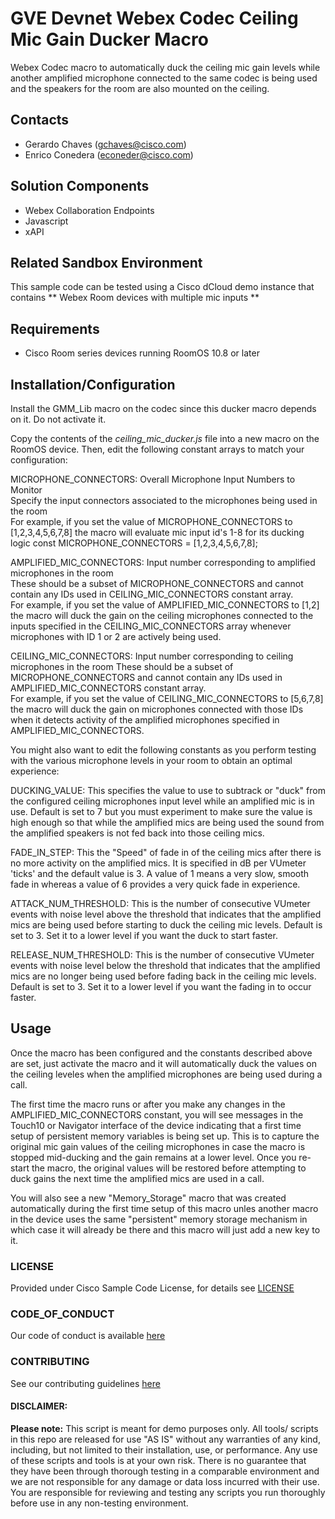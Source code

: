 # GVE Devnet Webex Codec Ceiling Mic Gain Ducker Macro
Webex Codec macro to automatically duck the ceiling mic gain levels while another amplified microphone connected to the same codec is being used and the speakers for the room are also mounted on the ceiling. 


## Contacts
* Gerardo Chaves (gchaves@cisco.com)
* Enrico Conedera (econeder@cisco.com)

## Solution Components
* Webex Collaboration Endpoints
*  Javascript
*  xAPI

## Related Sandbox Environment

This sample code can be tested using a Cisco dCloud demo instance that contains ** Webex Room devices with multiple mic inputs **

## Requirements
* Cisco Room series devices running RoomOS 10.8 or later

## Installation/Configuration

Install the GMM_Lib macro on the codec since this ducker macro depends on it. Do not activate it.  

Copy the contents of the *ceiling_mic_ducker.js* file into a new macro on the RoomOS device.
Then, edit the following constant arrays to match your configuration: 

MICROPHONE_CONNECTORS: Overall Microphone Input Numbers to Monitor  
Specify the input connectors associated to the microphones being used in the room  
For example, if you set the value of MICROPHONE_CONNECTORS to [1,2,3,4,5,6,7,8] the macro will evaluate mic input id's 1-8 for its ducking logic
const MICROPHONE_CONNECTORS = [1,2,3,4,5,6,7,8];  

AMPLIFIED_MIC_CONNECTORS: Input number corresponding to amplified microphones in the room  
These should be a subset of MICROPHONE_CONNECTORS and cannot contain any IDs used in CEILING_MIC_CONNECTORS constant array.  
For example, if you set the value of AMPLIFIED_MIC_CONNECTORS to [1,2] the macro will duck the gain on the ceiling microphones
connected to the inputs specified in the CEILING_MIC_CONNECTORS array whenever microphones with ID 1 or 2 are actively being used.  

CEILING_MIC_CONNECTORS: Input number corresponding to ceiling microphones in the room
These should be a subset of MICROPHONE_CONNECTORS and cannot contain any IDs used in AMPLIFIED_MIC_CONNECTORS constant array.  
For example, if you set the value of CEILING_MIC_CONNECTORS to [5,6,7,8] the macro will duck the gain on microphones connected 
with those IDs when it detects activity of the amplified microphones specified in AMPLIFIED_MIC_CONNECTORS.  

You might also want to edit the following constants as you perform testing with the various microphone 
levels in your room to obtain an optimal experience:  


DUCKING_VALUE: This specifies the value to use to subtrack or "duck" from the configured ceiling microphones input level while an amplified mic 
is in use. Default is set to 7 but you must experiment to make sure the value is high enough so that while the amplified mics are being 
used the sound from the amplified speakers is not fed back into those ceiling mics.

FADE_IN_STEP: This the "Speed" of fade in of the ceiling mics after there is no more activity on the amplified mics. It is specified in dB per VUmeter 'ticks' and 
the default value is 3. A value of 1 means a very slow, smooth fade in whereas a value of 6 provides a very quick fade in experience. 

ATTACK_NUM_THRESHOLD: This is the number of consecutive VUmeter events with noise level above the threshold that indicates that the amplified 
mics are being used before starting to duck the ceiling mic levels. Default is set to 3. Set it to a lower level if you want the duck to start 
faster. 

RELEASE_NUM_THRESHOLD: This is the number of consecutive VUmeter events with noise level below the threshold that indicates that the amplified 
mics are no longer being used before fading back in the ceiling mic levels. Default is set to 3. Set it to a lower level if you want the fading in 
to occur faster.  

## Usage

Once the macro has been configured and the constants described above are set, just activate the macro and it will automatically 
duck the values on the ceiling leveles when the amplified microphones are being used during a call.  

The first time the macro runs or after you make any changes in the AMPLIFIED_MIC_CONNECTORS constant, you will see messages
 in the Touch10 or Navigator interface of the device indicating that a first time setup of persistent memory variables is being
 set up. This is to capture the original mic gain values of the ceiling microphones in case the macro is stopped mid-ducking and 
 the gain remains at a lower level. Once you re-start the macro, the original values will be restored before attempting to duck
 gains the next time the amplified mics are used in a call.  

You will also see a new "Memory_Storage" macro that was created automatically during the first time setup of this macro unles another
 macro in the device uses the same "persistent" memory storage mechanism in which case it will already be there and this macro will
 just add a new key to it. 



### LICENSE

Provided under Cisco Sample Code License, for details see [LICENSE](LICENSE.md)

### CODE_OF_CONDUCT

Our code of conduct is available [here](CODE_OF_CONDUCT.md)

### CONTRIBUTING

See our contributing guidelines [here](CONTRIBUTING.md)

#### DISCLAIMER:
<b>Please note:</b> This script is meant for demo purposes only. All tools/ scripts in this repo are released for use "AS IS" without any warranties of any kind, including, but not limited to their installation, use, or performance. Any use of these scripts and tools is at your own risk. There is no guarantee that they have been through thorough testing in a comparable environment and we are not responsible for any damage or data loss incurred with their use.
You are responsible for reviewing and testing any scripts you run thoroughly before use in any non-testing environment.